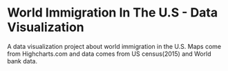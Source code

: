 # World Immigration In The U.S - Data Visualization
A data visualization project about world immigration in the U.S. Maps come from Highcharts.com and data comes from US census(2015) and World bank data.
